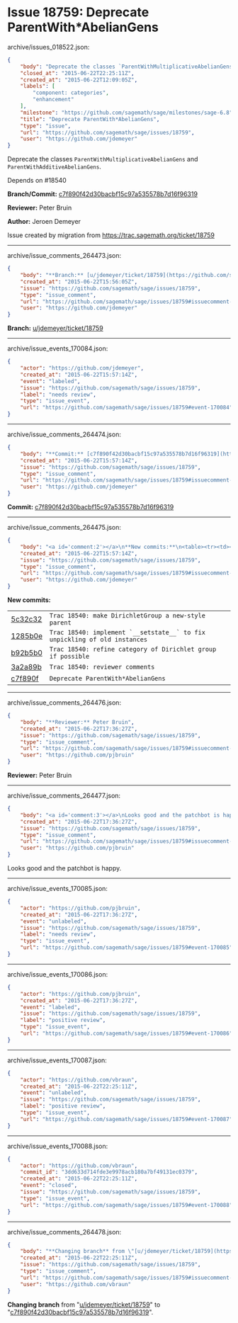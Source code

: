 # Issue 18759: Deprecate ParentWith*AbelianGens

archive/issues_018522.json:
```json
{
    "body": "Deprecate the classes `ParentWithMultiplicativeAbelianGens` and `ParentWithAdditiveAbelianGens`.\n\nDepends on #18540\n\n**Branch/Commit:** [c7f890f42d30bacbf15c97a535578b7d16f96319](https://github.com/sagemath/sagetrac-mirror/commit/c7f890f42d30bacbf15c97a535578b7d16f96319)\n\n**Reviewer:** Peter Bruin\n\n**Author:** Jeroen Demeyer\n\nIssue created by migration from https://trac.sagemath.org/ticket/18759\n\n",
    "closed_at": "2015-06-22T22:25:11Z",
    "created_at": "2015-06-22T12:09:05Z",
    "labels": [
        "component: categories",
        "enhancement"
    ],
    "milestone": "https://github.com/sagemath/sage/milestones/sage-6.8",
    "title": "Deprecate ParentWith*AbelianGens",
    "type": "issue",
    "url": "https://github.com/sagemath/sage/issues/18759",
    "user": "https://github.com/jdemeyer"
}
```
Deprecate the classes `ParentWithMultiplicativeAbelianGens` and `ParentWithAdditiveAbelianGens`.

Depends on #18540

**Branch/Commit:** [c7f890f42d30bacbf15c97a535578b7d16f96319](https://github.com/sagemath/sagetrac-mirror/commit/c7f890f42d30bacbf15c97a535578b7d16f96319)

**Reviewer:** Peter Bruin

**Author:** Jeroen Demeyer

Issue created by migration from https://trac.sagemath.org/ticket/18759





---

archive/issue_comments_264473.json:
```json
{
    "body": "**Branch:** [u/jdemeyer/ticket/18759](https://github.com/sagemath/sagetrac-mirror/tree/u/jdemeyer/ticket/18759)",
    "created_at": "2015-06-22T15:56:05Z",
    "issue": "https://github.com/sagemath/sage/issues/18759",
    "type": "issue_comment",
    "url": "https://github.com/sagemath/sage/issues/18759#issuecomment-264473",
    "user": "https://github.com/jdemeyer"
}
```

**Branch:** [u/jdemeyer/ticket/18759](https://github.com/sagemath/sagetrac-mirror/tree/u/jdemeyer/ticket/18759)



---

archive/issue_events_170084.json:
```json
{
    "actor": "https://github.com/jdemeyer",
    "created_at": "2015-06-22T15:57:14Z",
    "event": "labeled",
    "issue": "https://github.com/sagemath/sage/issues/18759",
    "label": "needs review",
    "type": "issue_event",
    "url": "https://github.com/sagemath/sage/issues/18759#event-170084"
}
```



---

archive/issue_comments_264474.json:
```json
{
    "body": "**Commit:** [c7f890f42d30bacbf15c97a535578b7d16f96319](https://github.com/sagemath/sagetrac-mirror/commit/c7f890f42d30bacbf15c97a535578b7d16f96319)",
    "created_at": "2015-06-22T15:57:14Z",
    "issue": "https://github.com/sagemath/sage/issues/18759",
    "type": "issue_comment",
    "url": "https://github.com/sagemath/sage/issues/18759#issuecomment-264474",
    "user": "https://github.com/jdemeyer"
}
```

**Commit:** [c7f890f42d30bacbf15c97a535578b7d16f96319](https://github.com/sagemath/sagetrac-mirror/commit/c7f890f42d30bacbf15c97a535578b7d16f96319)



---

archive/issue_comments_264475.json:
```json
{
    "body": "<a id='comment:2'></a>\n**New commits:**\n<table><tr><td><a href=\"https://github.com/sagemath/sagetrac-mirror/commit/5c32c32a91defb5416edcb9db9dfd61b71bc8c0a\">5c32c32</a></td><td><code>Trac 18540: make DirichletGroup a new-style parent</code></td></tr><tr><td><a href=\"https://github.com/sagemath/sagetrac-mirror/commit/1285b0e4cf67dcfc910fd911a19dd2f637ff8fcd\">1285b0e</a></td><td><code>Trac 18540: implement `__setstate__` to fix unpickling of old instances</code></td></tr><tr><td><a href=\"https://github.com/sagemath/sagetrac-mirror/commit/b92b5b00d366e547a862a857783470a9e2ac71c6\">b92b5b0</a></td><td><code>Trac 18540: refine category of Dirichlet group if possible</code></td></tr><tr><td><a href=\"https://github.com/sagemath/sagetrac-mirror/commit/3a2a89bb893a95c3ecd4c2731dee45e190464881\">3a2a89b</a></td><td><code>Trac 18540: reviewer comments</code></td></tr><tr><td><a href=\"https://github.com/sagemath/sagetrac-mirror/commit/c7f890f42d30bacbf15c97a535578b7d16f96319\">c7f890f</a></td><td><code>Deprecate ParentWith*AbelianGens</code></td></tr></table>\n",
    "created_at": "2015-06-22T15:57:14Z",
    "issue": "https://github.com/sagemath/sage/issues/18759",
    "type": "issue_comment",
    "url": "https://github.com/sagemath/sage/issues/18759#issuecomment-264475",
    "user": "https://github.com/jdemeyer"
}
```

<a id='comment:2'></a>
**New commits:**
<table><tr><td><a href="https://github.com/sagemath/sagetrac-mirror/commit/5c32c32a91defb5416edcb9db9dfd61b71bc8c0a">5c32c32</a></td><td><code>Trac 18540: make DirichletGroup a new-style parent</code></td></tr><tr><td><a href="https://github.com/sagemath/sagetrac-mirror/commit/1285b0e4cf67dcfc910fd911a19dd2f637ff8fcd">1285b0e</a></td><td><code>Trac 18540: implement `__setstate__` to fix unpickling of old instances</code></td></tr><tr><td><a href="https://github.com/sagemath/sagetrac-mirror/commit/b92b5b00d366e547a862a857783470a9e2ac71c6">b92b5b0</a></td><td><code>Trac 18540: refine category of Dirichlet group if possible</code></td></tr><tr><td><a href="https://github.com/sagemath/sagetrac-mirror/commit/3a2a89bb893a95c3ecd4c2731dee45e190464881">3a2a89b</a></td><td><code>Trac 18540: reviewer comments</code></td></tr><tr><td><a href="https://github.com/sagemath/sagetrac-mirror/commit/c7f890f42d30bacbf15c97a535578b7d16f96319">c7f890f</a></td><td><code>Deprecate ParentWith*AbelianGens</code></td></tr></table>




---

archive/issue_comments_264476.json:
```json
{
    "body": "**Reviewer:** Peter Bruin",
    "created_at": "2015-06-22T17:36:27Z",
    "issue": "https://github.com/sagemath/sage/issues/18759",
    "type": "issue_comment",
    "url": "https://github.com/sagemath/sage/issues/18759#issuecomment-264476",
    "user": "https://github.com/pjbruin"
}
```

**Reviewer:** Peter Bruin



---

archive/issue_comments_264477.json:
```json
{
    "body": "<a id='comment:3'></a>\nLooks good and the patchbot is happy.",
    "created_at": "2015-06-22T17:36:27Z",
    "issue": "https://github.com/sagemath/sage/issues/18759",
    "type": "issue_comment",
    "url": "https://github.com/sagemath/sage/issues/18759#issuecomment-264477",
    "user": "https://github.com/pjbruin"
}
```

<a id='comment:3'></a>
Looks good and the patchbot is happy.



---

archive/issue_events_170085.json:
```json
{
    "actor": "https://github.com/pjbruin",
    "created_at": "2015-06-22T17:36:27Z",
    "event": "unlabeled",
    "issue": "https://github.com/sagemath/sage/issues/18759",
    "label": "needs review",
    "type": "issue_event",
    "url": "https://github.com/sagemath/sage/issues/18759#event-170085"
}
```



---

archive/issue_events_170086.json:
```json
{
    "actor": "https://github.com/pjbruin",
    "created_at": "2015-06-22T17:36:27Z",
    "event": "labeled",
    "issue": "https://github.com/sagemath/sage/issues/18759",
    "label": "positive review",
    "type": "issue_event",
    "url": "https://github.com/sagemath/sage/issues/18759#event-170086"
}
```



---

archive/issue_events_170087.json:
```json
{
    "actor": "https://github.com/vbraun",
    "created_at": "2015-06-22T22:25:11Z",
    "event": "unlabeled",
    "issue": "https://github.com/sagemath/sage/issues/18759",
    "label": "positive review",
    "type": "issue_event",
    "url": "https://github.com/sagemath/sage/issues/18759#event-170087"
}
```



---

archive/issue_events_170088.json:
```json
{
    "actor": "https://github.com/vbraun",
    "commit_id": "3dd633d714fde3e9978acb180a7bf49131ec0379",
    "created_at": "2015-06-22T22:25:11Z",
    "event": "closed",
    "issue": "https://github.com/sagemath/sage/issues/18759",
    "type": "issue_event",
    "url": "https://github.com/sagemath/sage/issues/18759#event-170088"
}
```



---

archive/issue_comments_264478.json:
```json
{
    "body": "**Changing branch** from \"[u/jdemeyer/ticket/18759](https://github.com/sagemath/sagetrac-mirror/tree/u/jdemeyer/ticket/18759)\" to \"[c7f890f42d30bacbf15c97a535578b7d16f96319](https://github.com/sagemath/sagetrac-mirror/commit/c7f890f42d30bacbf15c97a535578b7d16f96319)\".",
    "created_at": "2015-06-22T22:25:11Z",
    "issue": "https://github.com/sagemath/sage/issues/18759",
    "type": "issue_comment",
    "url": "https://github.com/sagemath/sage/issues/18759#issuecomment-264478",
    "user": "https://github.com/vbraun"
}
```

**Changing branch** from "[u/jdemeyer/ticket/18759](https://github.com/sagemath/sagetrac-mirror/tree/u/jdemeyer/ticket/18759)" to "[c7f890f42d30bacbf15c97a535578b7d16f96319](https://github.com/sagemath/sagetrac-mirror/commit/c7f890f42d30bacbf15c97a535578b7d16f96319)".
